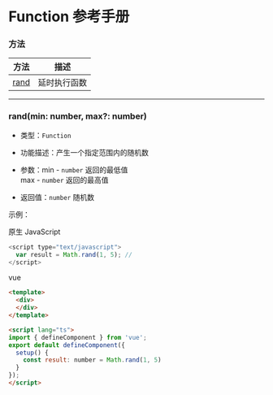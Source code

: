 # Function 参考手册


### 方法

|  方法                                                 | 描述                   |
|  ----                                                | ----                   |
| [rand](math.html#randmin-number,-max?-number)        | 延时执行函数             |


---


### **rand(min: number, max?: number)**
* 类型：`Function`

* 功能描述：产生一个指定范围内的随机数

* 参数：min - `number` 返回的最低值  
       max - `number` 返回的最高值

* 返回值：`number` 随机数

示例：

原生 JavaScript
```javascript
<script type="text/javascript">
  var result = Math.rand(1, 5); //
</script>
```

vue
```html
<template>
  <div>
  </div>
</template>

<script lang="ts">
import { defineComponent } from 'vue';
export default defineComponent({
  setup() {
    const result: number = Math.rand(1, 5)
  }
});
</script>
```